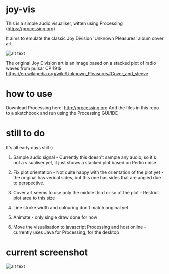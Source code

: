 # joy-vis
This is a simple audio visualiser, witten using Processing (https://processing.org)

It aims to emulate the classic Joy Division 'Unknown Pleasures' album cover art. 

![alt text](http://i.imgur.com/jRECeda.jpg "Joy Division - Unknown Pleasures cover art")

The original Joy Division art is an image based on a stacked plot of radio waves from pulsar CP 1919. https://en.wikipedia.org/wiki/Unknown_Pleasures#Cover_and_sleeve

# how to use
Download Processing here: http://processing.org
Add the files in this repo to a sketchbook and run using the Processing GUI/IDE

# still to do
It's all early days still :)

1. Sample audio signal - 
Currently this doesn't sample any audio, so it's not a visualiser yet, it just shows a stacked plot based on Perlin noise.

2. Fix plot orientation - 
Not quite happy with the orientation of the plot yet - the original has verical sides, but this one has sides that are angled due to perspective.

3. Cover art seems to use only the middle third or so of the plot - 
Restrict plot area to this size

4. Line stroke width and colouring don't match original yet

5. Animate - only single draw done for now

6. Move the visualisation to javascript Processing and host online - currently uses Java for Processing, for the desktop

# current screenshot

![alt text](http://i.imgur.com/ckk0ooY.png "joy-vis")
